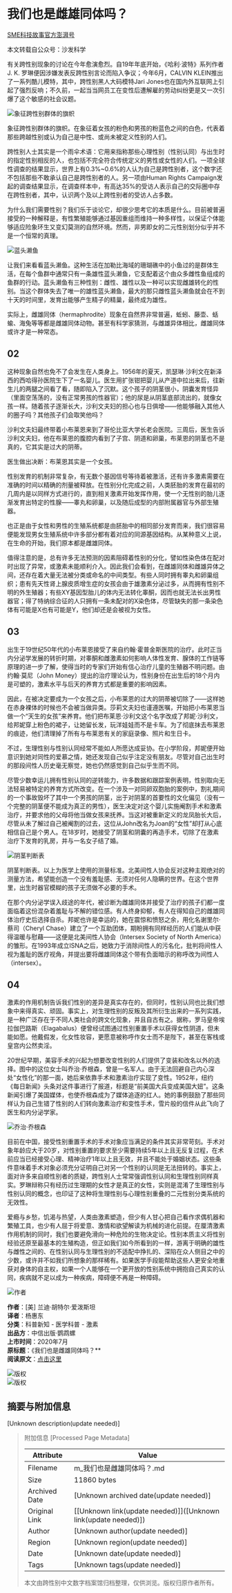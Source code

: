 # 我们也是雌雄同体吗？

[SME科技故事官方澎湃号](https://m.thepaper.cn/user_interaction_4219054)

本文转载自公众号：沙发科学

有关跨性别现象的讨论在今年愈演愈烈。自19年年底开始，《哈利·波特》系列作者J. K. 罗琳便因涉嫌发表反跨性别言论而陷入争议；今年6月，CALVIN KLEIN推出了一系列酷儿模特，其中，跨性别黑人大码模特Jari Jones也在国内外互联网上引起了强烈反响；不久前，一起当当网员工在变性后遭解雇的劳动纠纷更是又一次引爆了这个敏感的社会议题。

![象征跨性别群体的旗帜](https://imagepphcloud.thepaper.cn/pph/image/92/704/836.jpg)

象征跨性别群体的旗帜。在象征着女孩的粉色和男孩的粉蓝色之间的白色，代表着那些跨越性别或认为自己是中性、或尚未被定义性别的人们。

跨性别人士其实是一个雨伞术语：它用来指称那些心理性别（性别认同）与出生时的指定性别相反的人，也包括不完全符合传统定义的男性或女性的人们。一项全球性调查的结果显示，世界上有0.3%~0.6%的人认为自己是跨性别者，这个数字还不包括那些不敢承认自己是跨性别者的人。另一项由Human Rights Campaign发起的调查结果显示，在调查样本中，有高达35%的受访人表示自己的交际圈中存在跨性别者，其中，认识两个及以上跨性别者的受访人占多数。

为什么我们需要性别？我们乐于谈论它，却很少思考它的本质是什么。目前被普遍接受的一种解释是，有性繁殖能够通过基因重组而维持一种多样性，以保证个体能够适应险象环生又变幻莫测的自然环境。然而，非男即女的二元性别划分似乎并不是一个恒常的真理。

![蓝头濑鱼](https://imagepphcloud.thepaper.cn/pph/image/92/704/837.jpg)

让我们来看看蓝头濑鱼。这种生活在加勒比海域的珊瑚礁中的小鱼过的是群体生活，在每个鱼群中通常只有一条雄性蓝头濑鱼，它支配着这个由众多雌性鱼组成的鱼群的行动。蓝头濑鱼有三种性别：雌性、雄性以及一种可以实现雌雄转化的性别。当这个群体失去了唯一的雄性蓝头濑鱼，最大的那只雌性蓝头濑鱼就会在不到十天的时间里，发育出能够产生精子的精巢，最终成为雄性。

实际上，雌雄同体（hermaphrodite）现象在自然界非常普遍，蚯蚓、藤壶、蛞蝓、海兔等等都是雌雄同体动物。甚至有科学家猜测，与雌雄异体相比，雌雄同体或许才是一种常态。

## 02

这种现象自然也免不了会发生在人类身上。1956年的夏天，凯瑟琳·沙利文在新泽西的西哈得孙医院生下了一名婴儿。医生用扩张钳把婴儿从产道中拉出来后，往新生儿的两腿之间看了看，随即陷入了沉默。这个孩子的阴茎很小，阴囊发育怪异（里面空荡荡的，没有正常男孩的性器官）；他的尿是从阴茎底部流出的，就像女孩一样。随着孩子逐渐长大，沙利文夫妇的担心也与日俱增——他能够融入其他人的圈子吗？其他孩子们会取笑他吗？

沙利文夫妇最终带着小布莱恩来到了哥伦比亚大学长老会医院。三周后，医生告诉沙利文夫妇，他在布莱恩的腹腔内看到了子宫、阴道和卵巢，布莱恩的阴茎也不是真的，它其实是过大的阴蒂。

医生做出决断：布莱恩其实是一个女孩。

性别发育的机制非常复杂，有无数个基因信号等待着被激活，还有许多激素需要在准确的时间以精确的剂量被释放。在性别分化完成之前，人类胚胎的发育在最初的几周内是以同样方式进行的，直到相关激素开始发挥作用，使一个无性别的胎儿逐渐发育出特定的性腺——睾丸和卵巢，以及随后成型的内部附属器官与外部生殖器。

也正是由于女性和男性的生殖系统都是由胚胎中的相同部分发育而来，我们很容易便能发现男女生殖系统中许多部分都有着对应的同源基因结构。从某种意义上说，在生命的开始，我们原本都是雌雄同体。

值得注意的是，总有许多无法预测的因素阻碍着性别的分化，譬如性染色体在配对时出现了异常，或激素未能顺利介入。因此我们会看到，在雌雄同体和雌雄异体之间，还存在着大量无法被分类或命名的中间类型。有些人同时拥有睾丸和卵巢组织；患有先天性肾上腺皮质增生症的女孩会由于雄激素分泌过多，从而拥有性别不明的外生殖器；有些XY基因型胎儿的体内无法转化睾酮，因而也就无法长出男性器官；得了特纳综合征的人只拥有一条未配对的X染色体，尽管缺失的那一条染色体有可能是X也有可能是Y，他们却还是会被视为女性。

## 03

出生于19世纪50年代的小布莱恩接受了来自约翰·霍普金斯医院的治疗。此时正当内分泌学发展的转折时期，对睾酮和雌激素如何影响人体性发育、腺体的工作链等原理的进一步了解，使得当时的专家们开始有信心治疗儿童的生殖器不明问题。由约翰·莫尼（John Money）提出的治疗理论认为，性别身份在出生后的18个月内是可塑的，激素水平与后天的养育方式都是重要的影响因素。

因此，在被决定要成为一个女孩之后，小布莱恩的过大的阴蒂被切除了——这样她在赤身裸体的时候也不会被当做异类。莎莉文夫妇也谨遵医嘱，开始把小布莱恩当做一个“天生的女孩”来养育。他们把布莱恩·沙利文这个名字改成了邦妮·沙利文，给邦妮穿上粉色的裙子，让她留长发，玩洋娃娃而不是卡车。为了彻底抹去布莱恩的痕迹，他们清理掉了所有与布莱恩有关的家庭录像、照片和生日卡。

不过，生理性别与性别认同经常不能如人所愿达成妥协。在小学阶段，邦妮便开始意识到她对同性的爱慕之情，她还发现自己似乎注定没有朋友。尽管对自己出生时的那段间性人历史毫无察觉，她也仍然感觉到自己似乎生而不同。

尽管少数幸运儿拥有性别认同的逆转能力，许多数据和跟踪案例表明，性别取向无法轻易被特定的养育方式所改变。在一个涉及一对同卵双胞胎的案例中，割礼期间的一个事故毁坏了其中一个男孩的阴茎，出于对阴茎的首要性的文化偏见（没有一个完整的阴茎便不能成为真正的男性），医生决定对这个婴儿实施阉割手术和激素治疗，并要求他的父母将他当做女孩来抚养。当这对被重新定义的龙凤胎长大后，尽管从未了解过自己被阉割的过去，这位从John改名为Joan的“女性”却打从心底相信自己是个男人。在18岁时，她接受了阴茎和阴囊的再造手术，切除了在激素治疗下发育的乳房，并与一名女子结了婚。

![阴茎判断表](https://imagepphcloud.thepaper.cn/pph/image/92/704/838.jpg)

阴茎判断表。以上为医学上使用的测量标准。北美间性人协会反对这种主观绝对的测量方法，希望能创造一个没有羞耻感、无须对任何人隐瞒的世界。在这个世界里，出生时器官模糊的孩子无须做不必要的手术。

在那个内分泌学误入歧途的年代，被诊断为雌雄同体并接受了治疗的孩子们都一度面临着这份混杂着羞耻与不解的错位感。有人终身抑郁，有人在得知自己的雌雄同体治疗史后选择自杀。邦妮也许是幸运的，她在震惊和愤怒之余，用化名谢里尔·蔡司（Cheryl Chase）建立了一个互助团体，期盼拥有同样经历的人们能从中获得温暖与慰藉——这便是北美间性人协会（Intersex Society of North America）的雏形。在1993年成立ISNA之后，她致力于消除间性人的污名化，批判将间性人视为羞耻的医疗视角，并提出要将雌雄同体这个带有负面暗示的称呼改为间性人（intersex）。

## 04

激素的作用机制告诉我们性别的差异是真实存在的，但同时，性别认同也比我们想象中来得真实、顽固。事实上，对生理性别的反叛及其所衍生出来的一系列实践，是一种广泛存在于不同人类社会的跨文化现象，并且自古有之。据称，罗马皇帝埃拉伽巴路斯（Elagabalus）便曾经试图通过性别重置手术以获得女性阴道，但未能如愿。他戴假发，化女性妆容，更愿意被称呼作女士而不是陛下，甚至在客栈或皇宫内公然卖淫。

20世纪早期，美容手术的兴起为想要改变性别的人们提供了变装和改名以外的选择。图中的这位女士叫乔治·乔根森，曾是一名军人。由于无法回避自己内心深处“女性化”的那一面，她后来依靠手术和激素治疗实现了变性。1952年，纽约《每日新闻》头条对这件事进行了报道，标题是“前美国大兵变成美国大妞”。这条新闻引爆了美国媒体，也使乔根森成为了媒体追逐的红人。她的事例鼓励了那些同样认为自己生错了性别的人们转向激素治疗和变性手术，雪片般的信件从此飞向了医生和内分泌学家。

![乔治·乔根森](https://imagepphcloud.thepaper.cn/pph/image/92/704/839.jpg)

目前在中国，接受性别重置手术的手术对象应当满足的条件其实非常苛刻。手术对象年龄应大于20岁，对性别重置的要求至少需要持续5年以上且无反复过程，在术前应当已经接受心理、精神治疗1年以上且无效，并且不能处于婚姻状态。这些条件意味着手术对象必须充分证明自己对另一个性别的认同是无法扭转的。事实上，面对许多来自顺性别者的质疑，跨性别人士常常强调性别认同和生理性别同样真实。罗琳辩称只有经历过生理期的女性才是真正的女性，实则是混淆了生理性别与性别认同的概念，也印证了这种将生理性别与心理性别重叠的二元性别分类系统的无效性。

爱瘾与乡愁，饥渴与热望，人类由激素塑造，但少有人甘心把自己看作求偶机器和繁殖工具，也少有人屈于将爱意、激情和欲望解读为机械的进化前提。在厘清激素作用机制的同时，我们也要避免滑向一种危险的生物决定论。性别本质主义将性别经验还原至最基本的生殖构造，但正如我们如今所看到的一样，游离于明确的雄性与雌性之间的、在性别认同与生理性别的不适配中挣扎的、深陷在众人侧目之中的少数，或许并不如我们所想象的那样稀有。如果医学手段能帮助这些人更安全地重获对身体的自主权，如果一个人能够在一个更开放的性别系统中拥抱自己真实的认同，疾病就不足以成为一种疾病，障碍便不再是一种障碍。

![作者](https://imagepphcloud.thepaper.cn/pph/image/92/704/840.jpg)

**作者**：\[美\] 兰迪·胡特尔·爱泼斯坦  
**译者**：杨惠东  
**分类**：科普新知 - 医学科普 - 激素  
**出品方**：中信出版·鹦鹉螺  
**上市时间**：2020年7月  
**原标题**：《我们也是雌雄同体吗？**  
**阅读原文**：[点击这里](http://mp.weixin.qq.com/s?__biz=MzU0ODE1NDE0NQ==&mid=2247541667&idx=2&sn=8da1a029e3ba6edc8659e17d91cf6587&chksm=fb411dedcc3694fb683e3dd84c5b38abedceb834d83dc48f87d4a72b0087649fb08943da5376#rd)

![版权](https://imagepphcloud.thepaper.cn/pph/image/92/704/841.gif)  
![版权](https://imagepphcloud.thepaper.cn/pph/image/92/704/842.gif)  

## 摘要与附加信息

<!-- tcd_abstract -->
[Unknown description(update needed)]
<!-- tcd_abstract_end -->

> 附加信息 [Processed Page Metadata]
>
> | Attribute       | Value                                  |
> |-----------------|----------------------------------------|
> | Filename        | m_我们也是雌雄同体吗？.md                             |
> | Size            | 11860 bytes                           |
> | Archived Date   | [Unknown archived date(update needed)]                             |
> | Original Link   | [[Unknown link(update needed)]]([Unknown link(update needed)])                       |
> | Author          | [Unknown author(update needed)]                               |
> | Region          | [Unknown region(update needed)]                               |
> | Date            | [Unknown date(update needed)]                                 |
> | Tags            | [Unknown tags(update needed)]                                 |
>
> 本文由跨性别中文数字档案馆归档整理，仅供浏览。版权归原作者所有。
>
